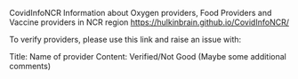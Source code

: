 CovidInfoNCR
Information about Oxygen providers, Food Providers and Vaccine providers in NCR region
https://hulkinbrain.github.io/CovidInfoNCR/

To verify providers, please use this link and raise an issue with:

Title: Name of provider
Content: Verified/Not Good (Maybe some additional comments)

